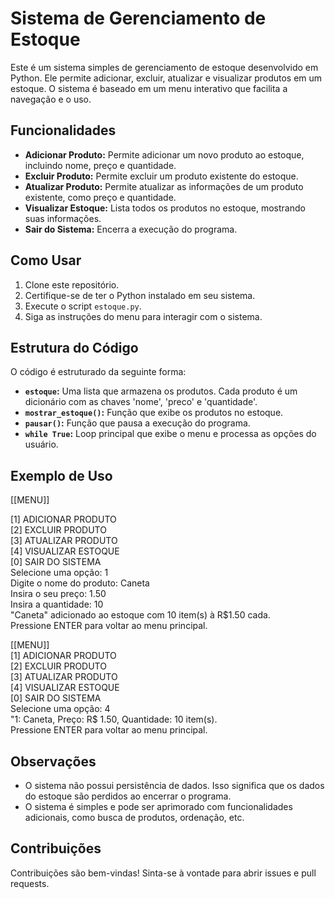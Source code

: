 # Sistema de Gerenciamento de Estoque

Este é um sistema simples de gerenciamento de estoque desenvolvido em Python. Ele permite adicionar, excluir, atualizar e visualizar produtos em um estoque. O sistema é baseado em um menu interativo que facilita a navegação e o uso.

## Funcionalidades

- **Adicionar Produto:** Permite adicionar um novo produto ao estoque, incluindo nome, preço e quantidade.
- **Excluir Produto:** Permite excluir um produto existente do estoque.
- **Atualizar Produto:** Permite atualizar as informações de um produto existente, como preço e quantidade.
- **Visualizar Estoque:** Lista todos os produtos no estoque, mostrando suas informações.
- **Sair do Sistema:** Encerra a execução do programa.

## Como Usar

1. Clone este repositório.
2. Certifique-se de ter o Python instalado em seu sistema.
3. Execute o script `estoque.py`.
4. Siga as instruções do menu para interagir com o sistema.

## Estrutura do Código

O código é estruturado da seguinte forma:

- **`estoque`:** Uma lista que armazena os produtos. Cada produto é um dicionário com as chaves 'nome', 'preco' e 'quantidade'.
- **`mostrar_estoque()`:** Função que exibe os produtos no estoque.
- **`pausar()`:** Função que pausa a execução do programa.
- **`while True`:** Loop principal que exibe o menu e processa as opções do usuário.

## Exemplo de Uso

   [[MENU]]

[1] ADICIONAR PRODUTO  
[2] EXCLUIR PRODUTO  
[3] ATUALIZAR PRODUTO  
[4] VISUALIZAR ESTOQUE  
[0] SAIR DO SISTEMA  
Selecione uma opção: 1  
Digite o nome do produto: Caneta  
Insira o seu preço: 1.50  
Insira a quantidade: 10  
"Caneta" adicionado ao estoque com 10 item(s) à R$1.50 cada.  
Pressione ENTER para voltar ao menu principal.

[[MENU]]  
[1] ADICIONAR PRODUTO  
[2] EXCLUIR PRODUTO  
[3] ATUALIZAR PRODUTO  
[4] VISUALIZAR ESTOQUE  
[0] SAIR DO SISTEMA  
Selecione uma opção: 4  
"1: Caneta, Preço: R$ 1.50, Quantidade: 10 item(s).  
Pressione ENTER para voltar ao menu principal. 

## Observações

- O sistema não possui persistência de dados. Isso significa que os dados do estoque são perdidos ao encerrar o programa.
- O sistema é simples e pode ser aprimorado com funcionalidades adicionais, como busca de produtos, ordenação, etc.

## Contribuições

Contribuições são bem-vindas! Sinta-se à vontade para abrir issues e pull requests.
